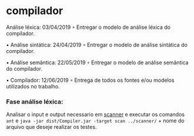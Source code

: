 # compilador

Análise léxica: 03/04/2019
◦ Entregar o modelo de análise léxica do compilador.

• Análise sintática: 24/04/2019
◦ Entregar o modelo de análise sintática do compilador.

• Análise semântica: 22/05/2019
◦ Entregar o modelo de análise semântica do compilador.

• Compilador: 12/06/2019
◦ Entrega de todos os fontes e/ou modelos utilizados no trabalho.

### Fase análise léxica: 
Analisar o input e output necessario em  [scanner](https://drive.google.com/open?id=1ocCk4SFMZutiM2Xt2FCw5j6YmHA68s6u&authuser=0)
e executar os comandos ` ant ` e `java -jar dist/Compiler.jar -target scan ../scanner/` + nome do arquivo que deseje realizar os testes.

